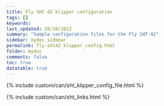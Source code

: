 ```yaml
---
title: Fly SHT-42 klipper configuration
tags: []
keywords: 
last_updated: 20/10/2022
summary: "Sample configuration files for the Fly SHT-42"
sidebar: mydoc_sidebar
permalink: fly-sht42_klipper_config.html
folder: mydoc
comments: false
toc: true
datatable: true
---
```


{% include custom/can/sht_klipper_config_file.html %}

{% include custom/can/sht_links.html %}
